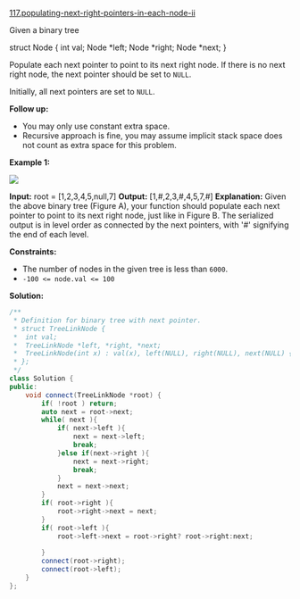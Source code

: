 [117.populating-next-right-pointers-in-each-node-ii](https://leetcode.com/problems/populating-next-right-pointers-in-each-node-ii/)  

Given a binary tree

struct Node {
  int val;
  Node \*left;
  Node \*right;
  Node \*next;
}

Populate each next pointer to point to its next right node. If there is no next right node, the next pointer should be set to `NULL`.

Initially, all next pointers are set to `NULL`.

**Follow up:**

*   You may only use constant extra space.
*   Recursive approach is fine, you may assume implicit stack space does not count as extra space for this problem.

**Example 1:**

![](https://assets.leetcode.com/uploads/2019/02/15/117_sample.png)

**Input:** root = \[1,2,3,4,5,null,7\]
**Output:** \[1,#,2,3,#,4,5,7,#\]
**Explanation:** Given the above binary tree (Figure A), your function should populate each next pointer to point to its next right node, just like in Figure B. The serialized output is in level order as connected by the next pointers, with '#' signifying the end of each level.

**Constraints:**

*   The number of nodes in the given tree is less than `6000`.
*   `-100 <= node.val <= 100`  



**Solution:**  

```cpp
/**
 * Definition for binary tree with next pointer.
 * struct TreeLinkNode {
 *  int val;
 *  TreeLinkNode *left, *right, *next;
 *  TreeLinkNode(int x) : val(x), left(NULL), right(NULL), next(NULL) {}
 * };
 */
class Solution {
public:
    void connect(TreeLinkNode *root) {
        if( !root ) return;
        auto next = root->next;
        while( next ){
            if( next->left ){
                next = next->left;
                break;
            }else if(next->right ){
                next = next->right;
                break;
            }
            next = next->next;
        }
        if( root->right ){
            root->right->next = next;
        }
        if( root->left ){
            root->left->next = root->right? root->right:next;
            
        }
        connect(root->right);
        connect(root->left);
    }
};
```
      